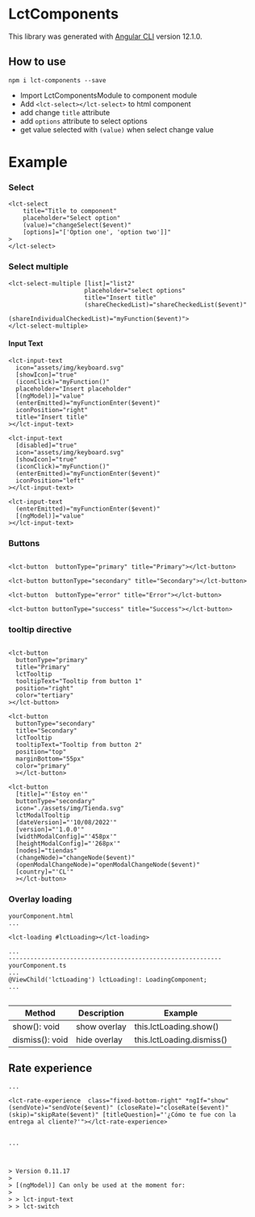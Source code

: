 # LctComponents

This library was generated with [Angular CLI](https://github.com/angular/angular-cli) version 12.1.0.

## How to use

```
npm i lct-components --save
```

- Import LctComponentsModule to component module
- Add `<lct-select></lct-select>` to html component
- add change `title` attribute
- add `options` attribute to select options
- get value selected with `(value)` when select change value

# Example

### Select

```
<lct-select
    title="Title to component"
    placeholder="Select option"
    (value)="changeSelect($event)"
    [options]="['Option one', 'option two']]"
>
</lct-select>
```

### Select multiple

```
<lct-select-multiple [list]="list2"
                     placeholder="select options"
                     title="Insert title"
                     (shareCheckedList)="shareCheckedList($event)"
                     (shareIndividualCheckedList)="myFunction($event)">
</lct-select-multiple>
```

#### Input Text

```
<lct-input-text
  icon="assets/img/keyboard.svg"
  [showIcon]="true"
  (iconClick)="myFunction()"
  placeholder="Insert placeholder"
  [(ngModel)]="value"
  (enterEmitted)="myFunctionEnter($event)"
  iconPosition="right"
  title="Insert title"
></lct-input-text>

<lct-input-text
  [disabled]="true"
  icon="assets/img/keyboard.svg"
  [showIcon]="true"
  (iconClick)="myFunction()"
  (enterEmitted)="myFunctionEnter($event)"
  iconPosition="left"
></lct-input-text>

<lct-input-text
  (enterEmitted)="myFunctionEnter($event)"
  [(ngModel)]="value"
></lct-input-text>
```

### Buttons

```

<lct-button  buttonType="primary" title="Primary"></lct-button>

<lct-button buttonType="secondary" title="Secondary"></lct-button>

<lct-button  buttonType="error" title="Error"></lct-button>

<lct-button buttonType="success" title="Success"></lct-button>
```

### tooltip directive

```

<lct-button
  buttonType="primary"
  title="Primary"
  lctTooltip
  tooltipText="Tooltip from button 1"
  position="right"
  color="tertiary"
></lct-button>

<lct-button
  buttonType="secondary"
  title="Secondary"
  lctTooltip
  tooltipText="Tooltip from button 2"
  position="top"
  marginBottom="55px"
  color="primary"
  ></lct-button>

<lct-button
  [title]="'Estoy en'"
  buttonType="secondary"
  icon="./assets/img/Tienda.svg"
  lctModalTooltip
  [dateVersion]="'10/08/2022'"
  [version]="'1.0.0'"
  [widthModalConfig]="'458px'"
  [heightModalConfig]="'268px'"
  [nodes]="tiendas"
  (changeNode)="changeNode($event)"
  (openModalChangeNode)="openModalChangeNode($event)"
  [country]="'CL'"
  ></lct-button>
```

### Overlay loading

```
yourComponent.html
...

<lct-loading #lctLoading></lct-loading>

...
-----------------------------------------------------------
yourComponent.ts
...
@ViewChild('lctLoading') lctLoading!: LoadingComponent;
...


```

| Method          | Description  | Example                   |
| --------------- | ------------ | ------------------------- |
| show(): void    | show overlay | this.lctLoading.show()    |
| dismiss(): void | hide overlay | this.lctLoading.dismiss() |

## Rate experience

```
...

<lct-rate-experience  class="fixed-bottom-right" *ngIf="show" (sendVote)="sendVote($event)" (closeRate)="closeRate($event)" (skip)="skipRate($event)" [titleQuestion]="'¿Cómo te fue con la entrega al cliente?'"></lct-rate-experience>


...



> Version 0.11.17
>
> [(ngModel)] Can only be used at the moment for:
>
> > lct-input-text
> > lct-switch
```
